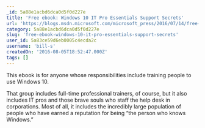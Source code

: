 ```yaml
---
_id: 5a88e1acbd6dca0d5f0d227e
title: 'Free ebook: Windows 10 IT Pro Essentials Support Secrets'
url: 'https://blogs.msdn.microsoft.com/microsoft_press/2016/07/14/free-ebook-windows-10-it-pro-essentials-support-secrets/'
category: 5a88e1acbd6dca0d5f0d227e
slug: 'free-ebook-windows-10-it-pro-essentials-support-secrets'
user_id: 5a83ce59d6eb0005c4ecda2c
username: 'bill-s'
createdOn: '2016-08-05T18:52:47.000Z'
tags: []
---
```


This ebook is for anyone whose responsibilities include training people to use Windows 10.

That group includes full-time professional trainers, of course, but it also includes IT pros and those brave souls who staff the help desk in corporations. Most of all, it includes the incredibly large population of people who have earned a reputation for being “the person who knows Windows.”
